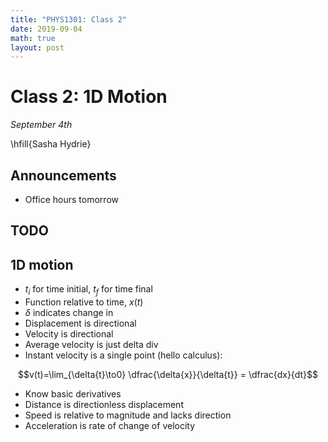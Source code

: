 ```yaml
---
title: "PHYS1301: Class 2"
date: 2019-09-04
math: true
layout: post
---
```

# Class 2:  1D Motion
*September 4th*

\hfill{Sasha Hydrie}

## Announcements

- Office hours tomorrow

## TODO

## 1D motion

- $t_i$ for time initial, $t_f$ for time final
- Function relative to time, $x(t)$
- $\delta$ indicates change in
- Displacement is directional
- Velocity is directional
- Average velocity is just delta div
- Instant velocity is a single point (hello calculus):

$$v(t)=\lim_{\delta{t}\to0} \dfrac{\delta{x}}{\delta{t}} = \dfrac{dx}{dt}$$

<!--_-->

- Know basic derivatives
- Distance is directionless displacement
- Speed is relative to magnitude and lacks direction
- Acceleration is rate of change of velocity




